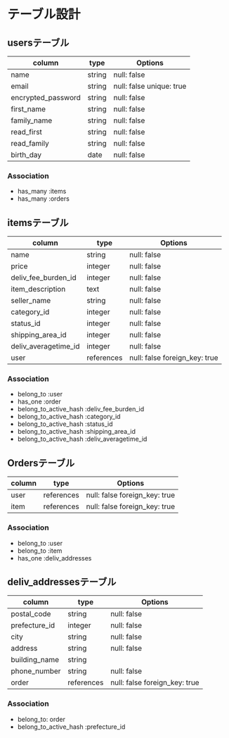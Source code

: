 # テーブル設計

## usersテーブル

| column               | type   | Options                   |
| -------------------- | ------ | ------------------------- |
| name                 | string | null: false               |
| email                | string | null: false unique: true  |
| encrypted_password   | string | null: false               |
| first_name           | string | null: false               |
| family_name          | string | null: false               |
| read_first           | string | null: false               |
| read_family          | string | null: false               |
| birth_day            | date   | null: false               |


### Association

- has_many :items
- has_many :orders

## itemsテーブル

| column                | type          | Options                       |
| --------------------- | ------------- | ----------------------------- |
| name                  | string        | null: false                   |
| price                 | integer       | null: false                   |
| deliv_fee_burden_id   | integer       | null: false                   |
| item_description      | text          | null: false                   |
| seller_name           | string        | null: false                   |
| category_id           | integer       | null: false                   |
| status_id             | integer       | null: false                   |
| shipping_area_id      | integer       | null: false                   |
| deliv_averagetime_id  | integer       | null: false                   |
| user                  | references    | null: false foreign_key: true |

### Association

- belong_to :user
- has_one   :order
- belong_to_active_hash :deliv_fee_burden_id
- belong_to_active_hash :category_id
- belong_to_active_hash :status_id
- belong_to_active_hash :shipping_area_id
- belong_to_active_hash :deliv_averagetime_id

## Ordersテーブル

| column    | type          | Options                       |
| --------- | ------------- | ----------------------------- |
| user      | references    | null: false foreign_key: true |
| item      | references    | null: false foreign_key: true |

### Association

- belong_to :user
- belong_to :item
- has_one :deliv_addresses

## deliv_addressesテーブル

| column          | type          | Options                       |
| --------------- | ------------- | ----------------------------- |
| postal_code     | string        | null: false                   |
| prefecture_id   | integer       | null: false                   |
| city            | string        | null: false                   |
| address         | string        | null: false                   |
| building_name   | string        |                               |
| phone_number    | string        | null: false                   |
| order           | references    | null: false foreign_key: true |

### Association

- belong_to: order
- belong_to_active_hash :prefecture_id